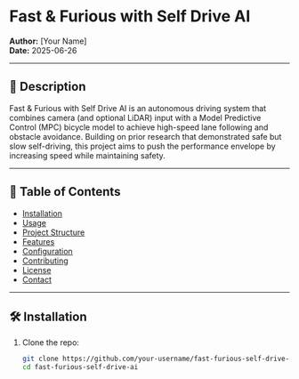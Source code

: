 # Fast & Furious with Self Drive AI

**Author:** [Your Name]  
**Date:** 2025-06-26

---

## 📖 Description

Fast & Furious with Self Drive AI is an autonomous driving system that combines camera (and optional LiDAR) input with a Model Predictive Control (MPC) bicycle model to achieve high-speed lane following and obstacle avoidance. Building on prior research that demonstrated safe but slow self-driving, this project aims to push the performance envelope by increasing speed while maintaining safety.

---

## 📂 Table of Contents

- [Installation](#installation)  
- [Usage](#usage)  
- [Project Structure](#project-structure)  
- [Features](#features)  
- [Configuration](#configuration)  
- [Contributing](#contributing)  
- [License](#license)  
- [Contact](#contact)  

---

## 🛠️ Installation

1. Clone the repo:  
   ```bash
   git clone https://github.com/your-username/fast-furious-self-drive-ai.git
   cd fast-furious-self-drive-ai
